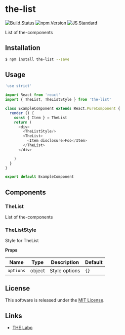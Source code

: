 the-list
==========

<!---
This file is generated by ape-tmpl. Do not update manually.
--->

<!-- Badge Start -->
<a name="badges"></a>

[![Build Status][bd_travis_shield_url]][bd_travis_url]
[![npm Version][bd_npm_shield_url]][bd_npm_url]
[![JS Standard][bd_standard_shield_url]][bd_standard_url]

[bd_repo_url]: https://github.com/the-labo/the-list
[bd_travis_url]: http://travis-ci.org/the-labo/the-list
[bd_travis_shield_url]: http://img.shields.io/travis/the-labo/the-list.svg?style=flat
[bd_travis_com_url]: http://travis-ci.com/the-labo/the-list
[bd_travis_com_shield_url]: https://api.travis-ci.com/the-labo/the-list.svg?token=
[bd_license_url]: https://github.com/the-labo/the-list/blob/master/LICENSE
[bd_codeclimate_url]: http://codeclimate.com/github/the-labo/the-list
[bd_codeclimate_shield_url]: http://img.shields.io/codeclimate/github/the-labo/the-list.svg?style=flat
[bd_codeclimate_coverage_shield_url]: http://img.shields.io/codeclimate/coverage/github/the-labo/the-list.svg?style=flat
[bd_gemnasium_url]: https://gemnasium.com/the-labo/the-list
[bd_gemnasium_shield_url]: https://gemnasium.com/the-labo/the-list.svg
[bd_npm_url]: http://www.npmjs.org/package/the-list
[bd_npm_shield_url]: http://img.shields.io/npm/v/the-list.svg?style=flat
[bd_standard_url]: http://standardjs.com/
[bd_standard_shield_url]: https://img.shields.io/badge/code%20style-standard-brightgreen.svg

<!-- Badge End -->


<!-- Description Start -->
<a name="description"></a>

List of the-components

<!-- Description End -->


<!-- Overview Start -->
<a name="overview"></a>



<!-- Overview End -->


<!-- Sections Start -->
<a name="sections"></a>

<!-- Section from "doc/guides/01.Installation.md.hbs" Start -->

<a name="section-doc-guides-01-installation-md"></a>

Installation
-----

```bash
$ npm install the-list --save
```


<!-- Section from "doc/guides/01.Installation.md.hbs" End -->

<!-- Section from "doc/guides/02.Usage.md.hbs" Start -->

<a name="section-doc-guides-02-usage-md"></a>

Usage
---------

```javascript
'use strict'

import React from 'react'
import { TheList, TheListStyle } from 'the-list'

class ExampleComponent extends React.PureComponent {
  render () {
    const { Item } = TheList
    return (
      <div>
        <TheListStyle/>
        <TheList>
          <Item disclosure>Foo</Item>
        </TheList>
      </div>

    )
  }
}

export default ExampleComponent

```


<!-- Section from "doc/guides/02.Usage.md.hbs" End -->

<!-- Section from "doc/guides/03.Components.md.hbs" Start -->

<a name="section-doc-guides-03-components-md"></a>

Components
-----------

### TheList

List of the-components


### TheListStyle

Style for TheList

**Props**

| Name | Type | Description | Default |
| --- | --- | ---- | ---- |
| `options` | object  | Style options | `{}` |



<!-- Section from "doc/guides/03.Components.md.hbs" End -->


<!-- Sections Start -->


<!-- LICENSE Start -->
<a name="license"></a>

License
-------
This software is released under the [MIT License](https://github.com/the-labo/the-list/blob/master/LICENSE).

<!-- LICENSE End -->


<!-- Links Start -->
<a name="links"></a>

Links
------

+ [THE Labo][t_h_e_labo_url]

[t_h_e_labo_url]: https://github.com/the-labo

<!-- Links End -->
